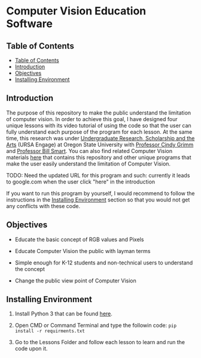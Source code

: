 # Computer Vision Education Software

## Table of Contents

- [Table of Contents](#table-of-contents)
- [Introduction](#introduction)
- [Objectives](#objectives)
- [Installing Environment](#installing-environment)

## Introduction

The purpose of this repository to make the public understand the limitation of computer vision.
In order to achieve this goal, I have designed four unique lessons with its video tutorial of using the code so that the user can fully understand each purpose of the program for each lesson.
At the same time, this research was under [Undergraduate Research, Scholarship and the Arts](https://undergraduate.oregonstate.edu/research/programs/ursa-engage) (URSA Engage) at Oregon State University with [Professor Cindy Grimm](https://mime.oregonstate.edu/people/grimm) and [Professor Bill Smart](https://mime.oregonstate.edu/people/smart). You can also find related Computer Vision materials [here](google.com) that contains this repository and other unique programs that make the user easily understand the limitation of Computer Vision.

TODO: Need the updated URL for this program and such: currently it leads to google.com when the user click "here" in the introduction

If you want to run this program by yourself, I would recommend to follow the instructions in the [Installing Environment](#installing-environment) section so that you would not get any conflicts with these code.

## Objectives

- Educate the basic concept of RGB values and Pixels

- Educate Computer Vision the public with layman terms

- Simple enough for K-12 students and non-technical users to understand the concept

- Change the public view point of Computer Vision

## Installing Environment

1. Install Python 3 that can be found [here](https://www.python.org).

2. Open CMD or Command Terminal and type the followin code:
```pip install -r requirments.txt```

3. Go to the Lessons Folder and follow each lesson to learn and run the code upon it.
